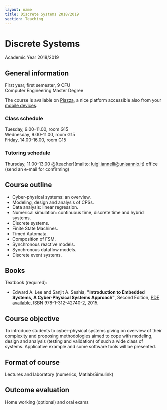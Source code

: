 ```yaml
---
layout: name
title: Discrete Systems 2018/2019
section: Teaching
---
```


Discrete Systems
====================

Academic Year 2018/2019


General information
----------------------

First year, first semester, 9 CFU  
Computer Engineering Master Degree 

The course is available on [Piazza](http://piazza.com/unisannio.it/fall2018/sd), a nice platform accessible also from your [mobile devices](https://piazza.com/product/mobile).

### **Class schedule**  
Tuesday, 9.00-11.00, room G15    
Wednesday, 9.00-11.00, room G15    
Friday, 14.00-16.00, room G15     

### **Tutoring schedule**  
Thursday, 11.00-13.00 @[teacher](mailto: luigi.iannelli@unisannio.it) office (send an e-mail for confirming) 

<!-- [Course lectures (**in italian**)](http://www.ing.unisannio.it/iannelli/_newsite/teaching/2014-CA/CA-2014-cpn) -->


<!--
Prerequisites
--------------
In order to pass the exam, it is compulsory having passed the exam of "Dynamical systems"
-->

Course outline
--------------

- Cyber-physical systems: an overview. 
- Modeling, design and analysis of CPSs. 
- Data analysis: linear regression. 
- Numerical simulation: continuous time, discrete time and hybrid systems.
- Discrete systems.
- Finite State Machines.
- Timed Automata.
- Composition of FSM.
- Synchronous reactive models.
- Synchronous dataflow models.
- Discrete event systems.

Books
------

Textbook (required):  
- Edward A. Lee and Sanjit A. Seshia, **"Introduction to Embedded Systems, A Cyber-Physical Systems Approach"**, Second Edition, [PDF available](http://LeeSeshia.org), ISBN 978-1-312-42740-2, 2015.


Course objective
----------------

To introduce students to cyber-physical systems giving on overview of their complexity and proposing methodologies aimed to cope with modeling, design and analysis (testing and validation) of such a wide class of systems. Applicative example and some software tools will be presented.

Format of course
-----------------

Lectures and laboratory (numerics, Matlab/Simulink)

Outcome evaluation
-------------------

Home working (optional) and oral exams
